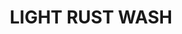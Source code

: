 ---
layout: product
title: "LIGHT RUST WASH"
price: "500" 
desc: "Emajl Voš"
img_path: "/assets/img/A.MIG-1004.webp"
brand: "AMMO"
available: true
special_offer: false
new: false
soon: false
cat: "060000"
subcat: "060100"
subsubcat: "00"
sifra: "A.MIG-1004"
popular: false
spec: false
---